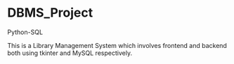 # DBMS_Project
Python-SQL

This is a Library Management System which involves frontend and backend both using tkinter and MySQL respectively.
